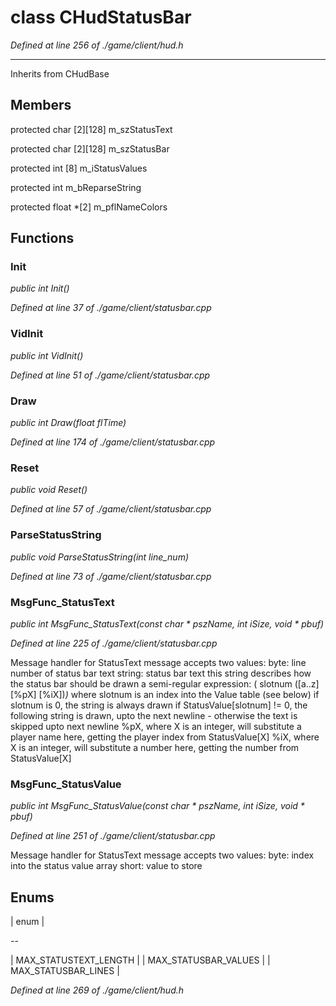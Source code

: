 # class CHudStatusBar

*Defined at line 256 of ./game/client/hud.h*

-----------------------------------------------------



Inherits from CHudBase



## Members

protected char [2][128] m_szStatusText

protected char [2][128] m_szStatusBar

protected int [8] m_iStatusValues

protected int m_bReparseString

protected float *[2] m_pflNameColors



## Functions

### Init

*public int Init()*

*Defined at line 37 of ./game/client/statusbar.cpp*

### VidInit

*public int VidInit()*

*Defined at line 51 of ./game/client/statusbar.cpp*

### Draw

*public int Draw(float flTime)*

*Defined at line 174 of ./game/client/statusbar.cpp*

### Reset

*public void Reset()*

*Defined at line 57 of ./game/client/statusbar.cpp*

### ParseStatusString

*public void ParseStatusString(int line_num)*

*Defined at line 73 of ./game/client/statusbar.cpp*

### MsgFunc_StatusText

*public int MsgFunc_StatusText(const char * pszName, int iSize, void * pbuf)*

*Defined at line 225 of ./game/client/statusbar.cpp*

 Message handler for StatusText message accepts two values:		byte: line number of status bar text 		string: status bar text this string describes how the status bar should be drawn a semi-regular expression: ( slotnum ([a..z] [%pX] [%iX])*)* where slotnum is an index into the Value table (see below) if slotnum is 0, the string is always drawn if StatusValue[slotnum] != 0, the following string is drawn, upto the next newline - otherwise the text is skipped upto next newline %pX, where X is an integer, will substitute a player name here, getting the player index from StatusValue[X] %iX, where X is an integer, will substitute a number here, getting the number from StatusValue[X]

### MsgFunc_StatusValue

*public int MsgFunc_StatusValue(const char * pszName, int iSize, void * pbuf)*

*Defined at line 251 of ./game/client/statusbar.cpp*

 Message handler for StatusText message accepts two values:		byte: index into the status value array		short: value to store



## Enums

| enum  |

--

| MAX_STATUSTEXT_LENGTH |
| MAX_STATUSBAR_VALUES |
| MAX_STATUSBAR_LINES |


*Defined at line 269 of ./game/client/hud.h*



